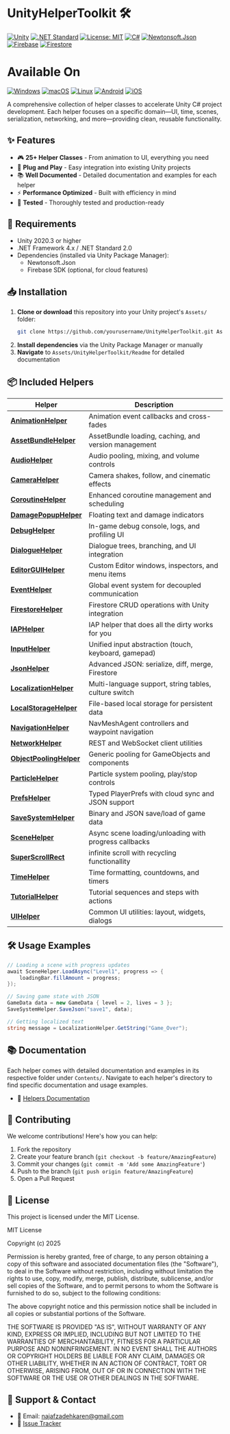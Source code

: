# UnityHelperToolkit 🛠️

[![Unity](https://img.shields.io/badge/Unity-2021.3%2B-blue.svg)](https://unity.com/)
[![.NET Standard](https://img.shields.io/badge/.NET-Standard%202.1-blueviolet.svg)](https://docs.microsoft.com/en-us/dotnet/standard/net-standard)
[![License: MIT](https://img.shields.io/badge/License-MIT-yellow.svg)](#-license)
[![C#](https://img.shields.io/badge/language-C%23-239120.svg)](https://docs.microsoft.com/en-us/dotnet/csharp/)
[![Newtonsoft.Json](https://img.shields.io/badge/Newtonsoft.Json-supported-brightgreen.svg)](https://www.newtonsoft.com/json)
[![Firebase](https://img.shields.io/badge/Firebase-supported-orange.svg)](https://firebase.google.com/)
[![Firestore](https://img.shields.io/badge/Firestore-supported-orange.svg)](https://firebase.google.com/products/firestore)

# Available On
[![Windows](https://img.shields.io/badge/Windows-supported-blue.svg)](https://www.microsoft.com/windows/)
[![macOS](https://img.shields.io/badge/macOS-supported-lightgrey.svg)](https://www.apple.com/macos/)
[![Linux](https://img.shields.io/badge/Linux-supported-yellowgreen.svg)](https://www.linux.org/)
[![Android](https://img.shields.io/badge/Android-supported-brightgreen.svg)](https://www.android.com/)
[![iOS](https://img.shields.io/badge/iOS-supported-lightgrey.svg)](https://www.apple.com/ios/)

A comprehensive collection of helper classes to accelerate Unity C# project development. Each helper focuses on a specific domain—UI, time, scenes, serialization, networking, and more—providing clean, reusable functionality.

## ✨ Features

- 🎮 **25+ Helper Classes** - From animation to UI, everything you need
- 🔌 **Plug and Play** - Easy integration into existing Unity projects
- 📚 **Well Documented** - Detailed documentation and examples for each helper
- ⚡ **Performance Optimized** - Built with efficiency in mind
- 🧪 **Tested** - Thoroughly tested and production-ready

## 🚀 Requirements

- Unity 2020.3 or higher
- .NET Framework 4.x / .NET Standard 2.0
- Dependencies (installed via Unity Package Manager):
  - Newtonsoft.Json
  - Firebase SDK (optional, for cloud features)

## 📥 Installation

1. **Clone or download** this repository into your Unity project's `Assets/` folder:
   ```bash
   git clone https://github.com/yourusername/UnityHelperToolkit.git Assets/UnityHelperToolkit
   ```
2. **Install dependencies** via the Unity Package Manager or manually
3. **Navigate** to `Assets/UnityHelperToolkit/Readme` for detailed documentation

## 📦 Included Helpers

| Helper                                                    | Description                                           |
| ----------------------------                              | ----------------------------------------------------- |
| [**AnimationHelper**](./Contents/AnimationHelper/)        | Animation event callbacks and cross-fades             |
| [**AssetBundleHelper**](./Contents/AssetBundleHelper/)    | AssetBundle loading, caching, and version management  |
| [**AudioHelper**](./Contents/AudioHelper/)                | Audio pooling, mixing, and volume controls            |
| [**CameraHelper**](./Contents/CameraHelper/)              | Camera shakes, follow, and cinematic effects          |
| [**CoroutineHelper**](./Contents/CoroutineHelper/)        | Enhanced coroutine management and scheduling          |
| [**DamagePopupHelper**](./Contents/DamagePopupHelper/)    | Floating text and damage indicators                   |
| [**DebugHelper**](./Contents/DebugHelper/)                | In-game debug console, logs, and profiling UI         |
| [**DialogueHelper**](./Contents/DialogueHelper/)          | Dialogue trees, branching, and UI integration         |
| [**EditorGUIHelper**](./Contents/EditorGUIHelper/)        | Custom Editor windows, inspectors, and menu items     |
| [**EventHelper**](./Contents/EventHelper/)                | Global event system for decoupled communication       |
| [**FirestoreHelper**](./Contents/FirestoreHelper/)        | Firestore CRUD operations with Unity integration      |
| [**IAPHelper**](./Contents/IAPHelper/)                    | IAP helper that does all the dirty works for you      |
| [**InputHelper**](./Contents/InputHelper/)                | Unified input abstraction (touch, keyboard, gamepad)  |
| [**JsonHelper**](./Contents/JsonHelper/)                  | Advanced JSON: serialize, diff, merge, Firestore      |
| [**LocalizationHelper**](./Contents/LocalizationHelper/)  | Multi-language support, string tables, culture switch |
| [**LocalStorageHelper**](./Contents/LocalStorageHelper/)  | File-based local storage for persistent data          |
| [**NavigationHelper**](./Contents/NavigationHelper/)      | NavMeshAgent controllers and waypoint navigation      |
| [**NetworkHelper**](./Contents/NetworkHelper/)            | REST and WebSocket client utilities                   |
| [**ObjectPoolingHelper**](./Contents/ObjectPoolingHelper/)| Generic pooling for GameObjects and components        |
| [**ParticleHelper**](./Contents/ParticleHelper/)          | Particle system pooling, play/stop controls           |
| [**PrefsHelper**](./Contents/PrefsHelper/)                | Typed PlayerPrefs with cloud sync and JSON support    |
| [**SaveSystemHelper**](./Contents/SaveSystemHelper/)      | Binary and JSON save/load of game data                |
| [**SceneHelper**](./Contents/SceneHelper/)                | Async scene loading/unloading with progress callbacks |
| [**SuperScrollRect**](./Contents/SuperScrollRect/)        | infinite scroll with recycling functionallity         |
| [**TimeHelper**](./Contents/TimeHelper/)                  | Time formatting, countdowns, and timers               |
| [**TutorialHelper**](./Contents/TutorialHelper/)          | Tutorial sequences and steps with actions             |
| [**UIHelper**](./Contents/UIHelper/)                      | Common UI utilities: layout, widgets, dialogs         |

## 🛠️ Usage Examples

```csharp
// Loading a scene with progress updates
await SceneHelper.LoadAsync("Level1", progress => {
    loadingBar.fillAmount = progress;
});

// Saving game state with JSON
GameData data = new GameData { level = 2, lives = 3 };
SaveSystemHelper.SaveJson("save1", data);

// Getting localized text
string message = LocalizationHelper.GetString("Game_Over");
```

## 📚 Documentation

Each helper comes with detailed documentation and examples in its respective folder under `Contents/`. Navigate to each helper's directory to find specific documentation and usage examples.

- 📖 [Helpers Documentation](./Contents/)

## 🤝 Contributing

We welcome contributions! Here's how you can help:

1. Fork the repository
2. Create your feature branch (`git checkout -b feature/AmazingFeature`)
3. Commit your changes (`git commit -m 'Add some AmazingFeature'`)
4. Push to the branch (`git push origin feature/AmazingFeature`)
5. Open a Pull Request

## 📄 License

This project is licensed under the MIT License.

MIT License

Copyright (c) 2025

Permission is hereby granted, free of charge, to any person obtaining a copy
of this software and associated documentation files (the "Software"), to deal
in the Software without restriction, including without limitation the rights
to use, copy, modify, merge, publish, distribute, sublicense, and/or sell
copies of the Software, and to permit persons to whom the Software is
furnished to do so, subject to the following conditions:

The above copyright notice and this permission notice shall be included in all
copies or substantial portions of the Software.

THE SOFTWARE IS PROVIDED "AS IS", WITHOUT WARRANTY OF ANY KIND, EXPRESS OR
IMPLIED, INCLUDING BUT NOT LIMITED TO THE WARRANTIES OF MERCHANTABILITY,
FITNESS FOR A PARTICULAR PURPOSE AND NONINFRINGEMENT. IN NO EVENT SHALL THE
AUTHORS OR COPYRIGHT HOLDERS BE LIABLE FOR ANY CLAIM, DAMAGES OR OTHER
LIABILITY, WHETHER IN AN ACTION OF CONTRACT, TORT OR OTHERWISE, ARISING FROM,
OUT OF OR IN CONNECTION WITH THE SOFTWARE OR THE USE OR OTHER DEALINGS IN THE
SOFTWARE.

## 💬 Support & Contact

- 📧 Email: [najafzadehkaren@gmail.com](mailto:najafzadehkaren@gmail.com)
- 🐛 [Issue Tracker](https://github.com/Karen-Najafzadeh/UnityHelperSDKDocumentation/issues)
